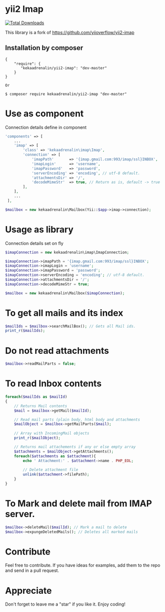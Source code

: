 yii2 Imap
==========

[![Total Downloads](https://img.shields.io/packagist/dt/kekaadrenalin/yii2-imap.svg?style=flat-square)](https://packagist.org/packages/kekaadrenalin/yii2-imap) 


This library is a fork of https://github.com/yiioverflow/yii2-imap

Installation by composer
------------
```composer
{
    "require": {
       "kekaadrenalin/yii2-imap": "dev-master"
    }
}

Or

$ composer require kekaadrenalin/yii2-imap "dev-master"
```

# Use as component

Connection details define in component

```php
'components' => [
    ...
    'imap' => [
        'class' => 'kekaadrenalin\imap\Imap',
        'connection' => [
            'imapPath'       => '{imap.gmail.com:993/imap/ssl}INBOX',
            'imapLogin'      => 'username',
            'imapPassword'   => 'password',
            'serverEncoding' => 'encoding', // utf-8 default.
            'attachmentsDir' => '/',
            'decodeMimeStr'  => true, // Return as is, default -> true
        ],
    ],
    ...
 ],

$mailbox = new kekaadrenalin\Mailbox(Yii::$app->imap->connection);
```

# Usage as library

Connection details set on fly

```php
$imapConnection = new kekaadrenalin\imap\ImapConnection;

$imapConnection->imapPath = '{imap.gmail.com:993/imap/ssl}INBOX';
$imapConnection->imapLogin = 'username';
$imapConnection->imapPassword = 'password';
$imapConnection->serverEncoding = 'encoding'; // utf-8 default.
$imapConnection->attachmentsDir = '/';
$imapConnection->decodeMimeStr = true;

$mailbox = new kekaadrenalin\Mailbox($imapConnection);
```

# To get all mails and its index
```php
$mailIds = $mailbox->searchMailBox(); // Gets all Mail ids.
print_r($mailIds);
```

# Do not read attachments
```php
$mailbox->readMailParts = false;
```

# To read Inbox contents
```php
foreach($mailIds as $mailId)
{
    // Returns Mail contents
    $mail = $mailbox->getMail($mailId); 

    // Read mail parts (plain body, html body and attachments
    $mailObject = $mailbox->getMailParts($mail);
    
    // Array with IncomingMail objects
    print_r($mailObject);

    // Returns mail attachements if any or else empty array
    $attachments = $mailObject->getAttachments(); 
    foreach($attachments as $attachment){
        echo ' Attachment:' . $attachment->name . PHP_EOL;
        
        // Delete attachment file
        unlink($attachment->filePath);
    }
}
```

# To Mark and delete mail from IMAP server.
```php
$mailbox->deleteMail($mailId); // Mark a mail to delete
$mailbox->expungeDeletedMails(); // Deletes all marked mails
```

# Contribute
Feel free to contribute. If you have ideas for examples, add them to the repo and send in a pull request.

# Appreciate
Don't forget to leave me a "star" if you like it. Enjoy coding!
